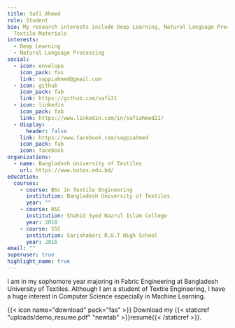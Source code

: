 ```yaml
---
title: Safi Ahmed
role: Student
bio: My research interests include Deep Learning, Natural Language Processing,
  Textile Materials
interests:
  - Deep Learning
  - Natural Language Processing
social:
  - icon: envelope
    icon_pack: fas
    link: sappiahmed@gmail.com
  - icon: github
    icon_pack: fab
    link: https://github.com/safi21
  - icon: linkedin
    icon_pack: fab
    link: https://www.linkedin.com/in/safiahmed21/
  - display:
      header: false
    link: https://www.facebook.com/sappiahmed
    icon_pack: fab
    icon: facebook
organizations:
  - name: Bangladesh University of Textiles
    url: https://www.butex.edu.bd/
education:
  courses:
    - course: BSc in Textile Engineering
      institution: Bangladesh University of Textiles
      year: ""
    - course: HSC
      institution: Shahid Syed Nazrul Islam College
      year: 2018
    - course: SSC
      institution: Sarishabari R.U.T High School
      year: 2016
email: ""
superuser: true
highlight_name: true
---
```

I am in my sophomore year majoring in Fabric Engineering at Bangladesh University of Textiles. Although I am a student of Textile Engineering, I have a huge interest in Computer Science especially in Machine Learning.

{{< icon name="download" pack="fas" >}} Download my {{< staticref "uploads/demo_resume.pdf" "newtab" >}}resumé{{< /staticref >}}.